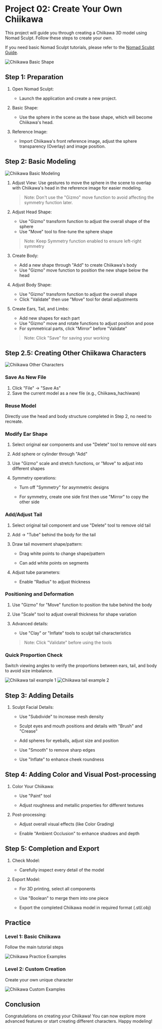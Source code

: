 # Project 02: Create Your Own Chiikawa

This project will guide you through creating a Chiikawa 3D model using Nomad Sculpt. Follow these steps to create your own.

If you need basic Nomad Sculpt tutorials, please refer to the [Nomad Sculpt Guide](/resources/getting-to-know-nomad-sculpt/).

![Chiikawa Basic Shape](./images/chiikawa-01.jpg)

## Step 1: Preparation

1. Open Nomad Sculpt: 

    * Launch the application and create a new project.

2. Basic Shape: 

    * Use the sphere in the scene as the base shape, which will become Chiikawa's head.

3. Reference Image: 

    * Import Chiikawa's front reference image, adjust the sphere transparency (Overlay) and image position.

## Step 2: Basic Modeling

![Chiikawa Basic Modeling](./images/chiikawa-02.jpg)

1. Adjust View: Use gestures to move the sphere in the scene to overlap with Chiikawa's head in the reference image for easier modeling.

    > Note: Don't use the "Gizmo" move function to avoid affecting the symmetry function later.

2. Adjust Head Shape:

    * Use "Gizmo" transform function to adjust the overall shape of the sphere
    * Use "Move" tool to fine-tune the sphere shape

    > Note: Keep Symmetry function enabled to ensure left-right symmetry

3. Create Body:

    * Add a new shape through "Add" to create Chiikawa's body
    * Use "Gizmo" move function to position the new shape below the head

4. Adjust Body Shape:

    * Use "Gizmo" transform function to adjust the overall shape
    * Click "Validate" then use "Move" tool for detail adjustments

5. Create Ears, Tail, and Limbs:

    * Add new shapes for each part
    * Use "Gizmo" move and rotate functions to adjust position and pose
    * For symmetrical parts, click "Mirror" before "Validate"

    > Note: Click "Save" for saving your working

## Step 2.5: Creating Other Chiikawa Characters

![Chiikawa Other Characters](./images/chiikawa-03.jpg)

### Save As New File

1. Click "File" → "Save As"
2. Save the current model as a new file (e.g., Chiikawa_hachiware)

### Reuse Model

Directly use the head and body structure completed in Step 2, no need to recreate.

### Modify Ear Shape

1. Select original ear components and use "Delete" tool to remove old ears
2. Add sphere or cylinder through "Add"
3. Use "Gizmo" scale and stretch functions, or "Move" to adjust into different shapes
4. Symmetry operations:

    * Turn off "Symmetry" for asymmetric designs

    * For symmetry, create one side first then use "Mirror" to copy the other side

### Add/Adjust Tail

1. Select original tail component and use "Delete" tool to remove old tail
2. Add → "Tube" behind the body for the tail
3. Draw tail movement shape/pattern:

    * Drag white points to change shape/pattern

    * Can add white points on segments

4. Adjust tube parameters:

    * Enable "Radius" to adjust thickness

### Positioning and Deformation

1. Use "Gizmo" for "Move" function to position the tube behind the body
2. Use "Scale" tool to adjust overall thickness for shape variation
3. Advanced details: 

    * Use "Clay" or "Inflate" tools to sculpt tail characteristics
    
    > Note: Click "Validate" before using the tools

### Quick Proportion Check

Switch viewing angles to verify the proportions between ears, tail, and body to avoid size imbalance.

<div class="image-row">
    <img src="./images/chiikawa-04.jpg" alt="Chiikawa tail example 1" />
    <img src="./images/chiikawa-05.jpg" alt="Chiikawa tail example 2" />
</div>

## Step 3: Adding Details

1. Sculpt Facial Details:

    * Use "Subdivide" to increase mesh density

    * Sculpt eyes and mouth positions and details with "Brush" and "Crease"

    * Add spheres for eyeballs, adjust size and position

    * Use "Smooth" to remove sharp edges

    * Use "Inflate" to enhance cheek roundness

## Step 4: Adding Color and Visual Post-processing

1. Color Your Chiikawa:

    * Use "Paint" tool

    * Adjust roughness and metallic properties for different textures

2. Post-processing:

    * Adjust overall visual effects (like Color Grading)

    * Enable "Ambient Occlusion" to enhance shadows and depth

## Step 5: Completion and Export

1. Check Model: 

    * Carefully inspect every detail of the model

2. Export Model:

    * For 3D printing, select all components

    * Use "Boolean" to merge them into one piece

    * Export the completed Chiikawa model in required format (.stl/.obj)

## Practice

<div class="image-grid">
    <div class="image-item">
        <h3>Level 1: Basic Chiikawa</h3>
        <p>Follow the main tutorial steps</p>
        <img src="./images/chiikawa-06.jpg" alt="Chiikawa Practice Examples" class="tutorial-image" />
    </div>
    <div class="image-item">
        <h3>Level 2: Custom Creation</h3>
        <p>Create your own unique character</p>
        <img src="./images/chiikawa-07.jpg" alt="Chiikawa Custom Examples" class="tutorial-image" />
    </div>
</div>

## Conclusion

Congratulations on creating your Chiikawa! You can now explore more advanced features or start creating different characters. Happy modeling!
